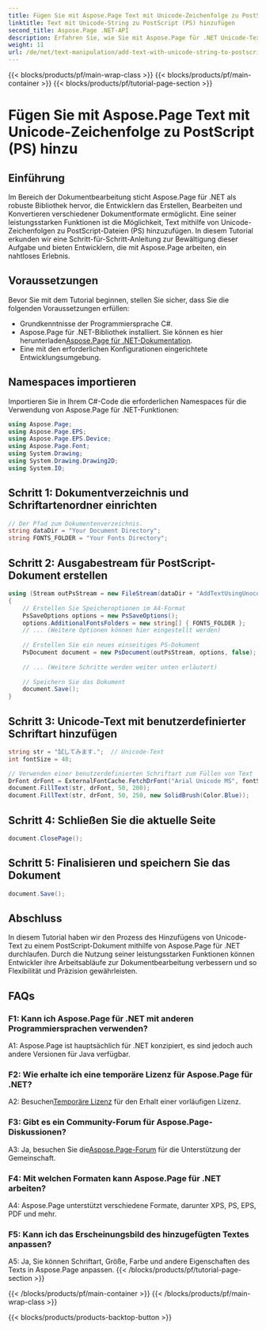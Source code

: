 ```yaml
---
title: Fügen Sie mit Aspose.Page Text mit Unicode-Zeichenfolge zu PostScript (PS) hinzu
linktitle: Text mit Unicode-String zu PostScript (PS) hinzufügen
second_title: Aspose.Page .NET-API
description: Erfahren Sie, wie Sie mit Aspose.Page für .NET Unicode-Text zu PostScript-Dateien hinzufügen. Verbessern Sie die Dokumentenbearbeitung ganz einfach.
weight: 11
url: /de/net/text-manipulation/add-text-with-unicode-string-to-postscript-ps/
---
```


{{< blocks/products/pf/main-wrap-class >}}
{{< blocks/products/pf/main-container >}}
{{< blocks/products/pf/tutorial-page-section >}}

# Fügen Sie mit Aspose.Page Text mit Unicode-Zeichenfolge zu PostScript (PS) hinzu

## Einführung

Im Bereich der Dokumentbearbeitung sticht Aspose.Page für .NET als robuste Bibliothek hervor, die Entwicklern das Erstellen, Bearbeiten und Konvertieren verschiedener Dokumentformate ermöglicht. Eine seiner leistungsstarken Funktionen ist die Möglichkeit, Text mithilfe von Unicode-Zeichenfolgen zu PostScript-Dateien (PS) hinzuzufügen. In diesem Tutorial erkunden wir eine Schritt-für-Schritt-Anleitung zur Bewältigung dieser Aufgabe und bieten Entwicklern, die mit Aspose.Page arbeiten, ein nahtloses Erlebnis.

## Voraussetzungen

Bevor Sie mit dem Tutorial beginnen, stellen Sie sicher, dass Sie die folgenden Voraussetzungen erfüllen:

- Grundkenntnisse der Programmiersprache C#.
-  Aspose.Page für .NET-Bibliothek installiert. Sie können es hier herunterladen[Aspose.Page für .NET-Dokumentation](https://reference.aspose.com/page/net/).
- Eine mit den erforderlichen Konfigurationen eingerichtete Entwicklungsumgebung.

## Namespaces importieren

Importieren Sie in Ihrem C#-Code die erforderlichen Namespaces für die Verwendung von Aspose.Page für .NET-Funktionen:

```csharp
using Aspose.Page;
using Aspose.Page.EPS;
using Aspose.Page.EPS.Device;
using Aspose.Page.Font;
using System.Drawing;
using System.Drawing.Drawing2D;
using System.IO;
```

## Schritt 1: Dokumentverzeichnis und Schriftartenordner einrichten

```csharp
// Der Pfad zum Dokumentenverzeichnis.
string dataDir = "Your Document Directory";
string FONTS_FOLDER = "Your Fonts Directory";
```

## Schritt 2: Ausgabestream für PostScript-Dokument erstellen

```csharp
using (Stream outPsStream = new FileStream(dataDir + "AddTextUsingUnocodeString_outPS.ps", FileMode.Create))
{
    // Erstellen Sie Speicheroptionen im A4-Format
    PsSaveOptions options = new PsSaveOptions();
    options.AdditionalFontsFolders = new string[] { FONTS_FOLDER };
    // ... (Weitere Optionen können hier eingestellt werden)
    
    // Erstellen Sie ein neues einseitiges PS-Dokument
    PsDocument document = new PsDocument(outPsStream, options, false);
    
    // ... (Weitere Schritte werden weiter unten erläutert)
    
    // Speichern Sie das Dokument
    document.Save();
}
```

## Schritt 3: Unicode-Text mit benutzerdefinierter Schriftart hinzufügen

```csharp
string str = "試してみます.";  // Unicode-Text
int fontSize = 48;

// Verwenden einer benutzerdefinierten Schriftart zum Füllen von Text
DrFont drFont = ExternalFontCache.FetchDrFont("Arial Unicode MS", fontSize, FontStyle.Regular);
document.FillText(str, drFont, 50, 200);
document.FillText(str, drFont, 50, 250, new SolidBrush(Color.Blue));
```

## Schritt 4: Schließen Sie die aktuelle Seite

```csharp
document.ClosePage();
```

## Schritt 5: Finalisieren und speichern Sie das Dokument

```csharp
document.Save();
```

## Abschluss

In diesem Tutorial haben wir den Prozess des Hinzufügens von Unicode-Text zu einem PostScript-Dokument mithilfe von Aspose.Page für .NET durchlaufen. Durch die Nutzung seiner leistungsstarken Funktionen können Entwickler ihre Arbeitsabläufe zur Dokumentbearbeitung verbessern und so Flexibilität und Präzision gewährleisten.

## FAQs

### F1: Kann ich Aspose.Page für .NET mit anderen Programmiersprachen verwenden?

A1: Aspose.Page ist hauptsächlich für .NET konzipiert, es sind jedoch auch andere Versionen für Java verfügbar.

### F2: Wie erhalte ich eine temporäre Lizenz für Aspose.Page für .NET?

 A2: Besuchen[Temporäre Lizenz](https://purchase.aspose.com/temporary-license/) für den Erhalt einer vorläufigen Lizenz.

### F3: Gibt es ein Community-Forum für Aspose.Page-Diskussionen?

 A3: Ja, besuchen Sie die[Aspose.Page-Forum](https://forum.aspose.com/c/page/39) für die Unterstützung der Gemeinschaft.

### F4: Mit welchen Formaten kann Aspose.Page für .NET arbeiten?

A4: Aspose.Page unterstützt verschiedene Formate, darunter XPS, PS, EPS, PDF und mehr.

### F5: Kann ich das Erscheinungsbild des hinzugefügten Textes anpassen?

A5: Ja, Sie können Schriftart, Größe, Farbe und andere Eigenschaften des Texts in Aspose.Page anpassen.
{{< /blocks/products/pf/tutorial-page-section >}}

{{< /blocks/products/pf/main-container >}}
{{< /blocks/products/pf/main-wrap-class >}}

{{< blocks/products/products-backtop-button >}}
